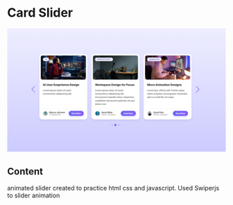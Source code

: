 # Card Slider

![screenshot to come](./images/preview-screenshot.png)

## Content

animated slider created to practice html css and javascript. Used Swiperjs to slider animation
